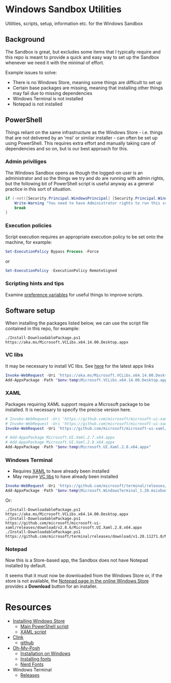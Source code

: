 # Windows Sandbox Utilities
Utilities, scripts, setup, information etc. for the Windows Sandbox

## Background
The Sandbox is great, but excludes some items that I typically require and this repo is meant to provide a quick and easy way to set up the Sandbox whenever we need it with the minimal of effort.

Example issues to solve:
* There is no Windows Store, meaning some things are difficult to set up
* Certain base packages are missing, meaning that installing other things may fail due to missing dependencies
* Windows Terminal is not installed
* Notepad is not installed

## PowerShell
Things reliant on the same infrastructure as the Windows Store - i.e. things that are not delivered by an 'msi' or similar installer - can often be set up using PowerShell. This requires extra effort and manually taking care of dependencies and so on, but is our best approach for this.

### Admin priviliges
The Windows Sandbox opens as though the logged-on user is an administrator and so the things we try and do are running with admin rights, but the following bit of PowerShell script is useful anyway as a general practice in this sort of situation.

```powershell
if (-not([Security.Principal.WindowsPrincipal] [Security.Principal.WindowsIdentity]::GetCurrent()).IsInRole([Security.Principal.WindowsBuiltInRole] "Administrator")) {
    Write-Warning "You need to have Administrator rights to run this script!`nPlease re-run this script as an Administrator in an elevated powershell prompt!"
    break
}
```

### Execution policies
Script execution requires an appropriate execution policy to be set onto the machine, for example:
```powershell
Set-ExecutionPolicy Bypass Process -Force
```
or
```powershell
Set-ExecutionPolicy -ExecutionPolicy RemoteSigned
```

### Scripting hints and tips
Examine [preference variables](https://learn.microsoft.com/en-us/powershell/module/microsoft.powershell.core/about/about_preference_variables?view=powershell-7.4) for useful things to improve scripts.

## Software setup
When installing the packages listed below, we can use the script file contained in this repo, for example:
```shell
./Install-DownloadablePackage.ps1 https://aka.ms/Microsoft.VCLibs.x64.14.00.Desktop.appx
```

### VC libs
It may be necessary to install VC libs. See [here](https://learn.microsoft.com/en-us/troubleshoot/developer/visualstudio/cpp/libraries/c-runtime-packages-desktop-bridge#how-to-install-and-update-desktop-framework-packages) for the latest appx links

```powershell
Invoke-WebRequest -Uri 'https://aka.ms/Microsoft.VCLibs.x64.14.00.Desktop.appx' -OutFile "$env:temp\Microsoft.VCLibs.x64.14.00.Desktop.appx"
Add-AppxPackage -Path "$env:temp\Microsoft.VCLibs.x64.14.00.Desktop.appx"
```

### XAML
Packages requiring XAML support require a Microsoft package to be installed. It is necessary to specify the precise version here.

```powershell
# Invoke-WebRequest -Uri 'https://github.com/microsoft/microsoft-ui-xaml/releases/download/v2.7.3/Microsoft.UI.Xaml.2.7.x64.appx' -OutFile 'Microsoft.UI.Xaml.2.7.x64.appx'
# Invoke-WebRequest -Uri 'https://github.com/microsoft/microsoft-ui-xaml/releases/download/v2.8.5/Microsoft.UI.Xaml.2.8.x64.appx' -OutFile 'Microsoft.UI.Xaml.2.8.x64.appx'
Invoke-WebRequest -Uri 'https://github.com/microsoft/microsoft-ui-xaml/releases/download/v2.8.6/Microsoft.UI.Xaml.2.8.x64.appx' -OutFile "$env:temp\Microsoft.UI.Xaml.2.8.x64.appx"

# Add-AppxPackage Microsoft.UI.Xaml.2.7.x64.appx
# Add-AppxPackage Microsoft.UI.Xaml.2.8.x64.appx
Add-AppxPackage -Path "$env:temp\Microsoft.UI.Xaml.2.8.x64.appx"
```

### Windows Terminal
* Requires [XAML](#xaml) to have already been installed
* May require [VC libs](#vc-libs) to have already been installed

```powershell
Invoke-WebRequest -Uri 'https://github.com/microsoft/terminal/releases/download/v1.20.11271.0/Microsoft.WindowsTerminal_1.20.11271.0_8wekyb3d8bbwe.msixbundle' -OutFile "$env:temp\Microsoft.WindowsTerminal_1.20.msixbundle"
Add-AppxPackage -Path "$env:temp\Microsoft.WindowsTerminal_1.20.msixbundle"
```
Or:
```shell
./Install-DownloadablePackage.ps1 https://aka.ms/Microsoft.VCLibs.x64.14.00.Desktop.appx
./Install-DownloadablePackage.ps1 https://github.com/microsoft/microsoft-ui-xaml/releases/download/v2.8.6/Microsoft.UI.Xaml.2.8.x64.appx
./Install-DownloadablePackage.ps1 https://github.com/microsoft/terminal/releases/download/v1.20.11271.0/Microsoft.WindowsTerminal_1.20.11271.0_8wekyb3d8bbwe.msixbundle
```

### Notepad
Now this is a Store-based app, the Sandbox does not have Notepad installed by default. 

It seems that it must now be downloaded from the Windows Store or, if the store is not available, the [Notepad page in the online Windows Store](https://apps.microsoft.com/detail/9msmlrh6lzf3?hl=en-gb&gl=UK) provides a __Download__ button for an installer.

# Resources
* [Installing Windows Store](https://bonguides.com/how-to-install-apps-in-microsoft-store-in-windows-sandbox/)
  * [Main PowerShell script](https://raw.githubusercontent.com/bonguides25/PowerShell/main/WindowsSandbox/sandbox-store.ps1)
  * [XAML script](https://raw.githubusercontent.com/bonguides25/PowerShell/main/Utilities/microsoft.ui.xaml.ps1)
* [Clink](https://chrisant996.github.io/clink/clink.html)  
  * [github](https://github.com/chrisant996/clink)
* [Oh-My-Posh](https://ohmyposh.dev/)
  * [Installation on Windows](https://ohmyposh.dev/docs/installation/windows)
  * [Installing fonts](https://ohmyposh.dev/docs/installation/fonts)
  * [Nerd Fonts](https://www.nerdfonts.com/font-downloads)
* Windows Terminal
  * [Releases](https://github.com/microsoft/terminal/releases)